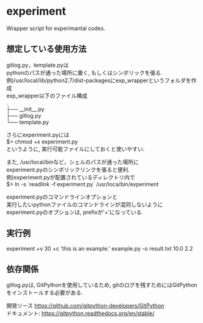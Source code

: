 # experiment
Wrapper script for experimantal codes.

## 想定している使用方法
gitlog.py，template.pyは  
pythonのパスが通った場所に置く, もしくはシンボリックを張る.  
例)/usr/local/lib/python2.7/dist-packagesにexp\_wrapperというフォルダを作成  
exp\_wrapper以下のファイル構成  
.  
├── \_\_init\_\_.py  
├── gitlog.py  
└── template.py  

さらにexperiment.pyには  
$> chmod +x experiment.py  
というように, 実行可能ファイルにしておくと使いやすい.  

また, /usr/local/binなど，シェルのパスが通った場所に  
experiment.pyのシンボリックリンクを張ると便利.  
例)experiment.pyが配置されているディレクトリ内で  
$> ln -s \`readlink -f experiment.py\` /usr/loca/bin/experiment

experiment.pyのコマンドラインオプションと  
実行したいpythonファイルのコマンドラインが混同しないように  
experiment.pyのオプションは, prefixが'+'になっている.  

## 実行例
experiment +v 30 +c 'this is an example.'  example.py -o result.txt 10.0 2.2

## 依存関係
gitlog.pyは, GitPythonを使用しているため,
gitのログを残すためにはGitPythonをインストールする必要がある.

開発ソース
https://github.com/gitpython-developers/GitPython  
ドキュメント:
https://gitpython.readthedocs.org/en/stable/
